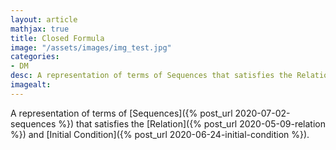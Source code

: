 ```yaml
---
layout: article
mathjax: true
title: Closed Formula
image: "/assets/images/img_test.jpg"
categories:
- DM
desc: A representation of terms of Sequences that satisfies the Relation and Initial Condition. 
imagealt: 
---
```


A representation of terms of [Sequences]({% post_url 2020-07-02-sequences %}) that satisfies the [Relation]({% post_url 2020-05-09-relation %}) and [Initial Condition]({% post_url 2020-06-24-initial-condition %}).